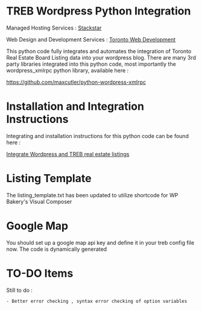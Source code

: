 TREB Wordpress Python Integration
=================================

Managed Hosting Services : [Stackstar](https://www.stackstar.com)

Web Design and Development Services : [Toronto Web Development](https://shift8web.ca)


This python code fully integrates and automates the integration of Toronto Real Estate Board Listing data into your wordpress blog. There are many 3rd party libraries integrated into this python code, most importantly the wordpress_xmlrpc python library, available here :

https://github.com/maxcutler/python-wordpress-xmlrpc


Installation and Integration Instructions
=========================================

Integrating and installation instructions for this python code can be found here :

[Integrate Wordpress and TREB real estate listings](https://shift8web.ca/2013/07/treb-idx-wordpress-integration/)

Listing Template
================

The listing_template.txt has been updated to utilize shortcode for WP Bakery's Visual Composer

Google Map
==========

You should set up a google map api key and define it in your treb config file now. The code is dynamically generated


TO-DO Items
===========

Still to do :

	- Better error checking , syntax error checking of option variables

